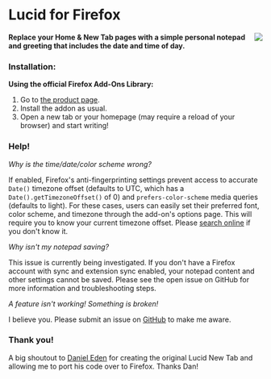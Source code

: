 # Lucid for Firefox

**[<img align="right" src="https://addons.cdn.mozilla.net/static/img/addons-buttons/AMO-button_2.png">](https://addons.mozilla.org/firefox/addon/ff-lucid/) Replace your Home & New Tab pages with a simple personal notepad and greeting that includes the date and time of day.**

### Installation:

**Using the official Firefox Add-Ons Library:**

1. Go to [the product page](https://addons.mozilla.org/en-US/firefox/addon/ff-lucid/).
2. Install the addon as usual.
3. Open a new tab or your homepage (may require a reload of your browser) and start writing!

### Help!

_Why is the time/date/color scheme wrong?_

If enabled, Firefox's anti-fingerprinting settings prevent access to accurate `Date()` timezone offset (defaults to UTC, which has a `Date().getTimezoneOffset()` of 0) and `prefers-color-scheme` media queries (defaults to light). For these cases, users can easily set their preferred font, color scheme, and timezone through the add-on's options page. This will require you to know your current timezone offset. Please [search online](https://duckduckgo.com) if you don't know it.

_Why isn't my notepad saving?_

This issue is currently being investigated. If you don't have a Firefox account with sync and extension sync enabled, your notepad content and other settings cannot be saved. Please see the open issue on GitHub for more information and troubleshooting steps.

_A feature isn't working! Something is broken!_

I believe you. Please submit an issue on [GitHub](https://github.com/bost-ty/firefox-lucid/issues) to make me aware.

### **Thank you!**

A big shoutout to [Daniel Eden](https://github.com/daneden) for creating the original Lucid New Tab and allowing me to port his code over to Firefox. Thanks Dan!
